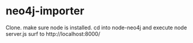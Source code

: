 neo4j-importer
==============

Clone.
make sure node is installed.
cd into node-neo4j and execute node server.js
surf to http://localhost:8000/